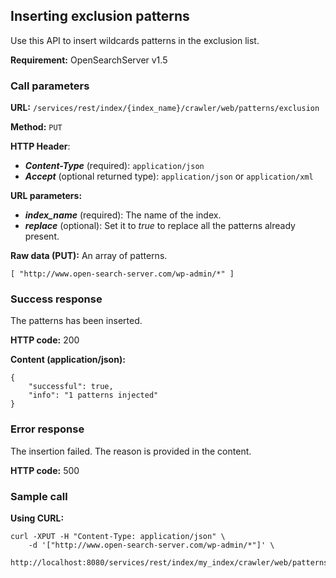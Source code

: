 ## Inserting exclusion patterns

Use this API to insert wildcards patterns in the exclusion list.

**Requirement:** OpenSearchServer v1.5

### Call parameters

**URL:** ```/services/rest/index/{index_name}/crawler/web/patterns/exclusion```

**Method:** ```PUT```

**HTTP Header**:
- _**Content-Type**_ (required): ```application/json```
- _**Accept**_ (optional returned type): ```application/json``` or ```application/xml```

**URL parameters:**
- _**index_name**_ (required): The name of the index.
- _**replace**_ (optional): Set it to _true_ to replace all the patterns already present.

**Raw data (PUT):**
An array of patterns.

    [ "http://www.open-search-server.com/wp-admin/*" ]
    

### Success response
The patterns has been inserted.

**HTTP code:**
200

**Content (application/json):**

    {
        "successful": true,
        "info": "1 patterns injected"
    }
    

### Error response

The insertion failed. The reason is provided in the content.

**HTTP code:**
500

### Sample call

**Using CURL:**

    curl -XPUT -H "Content-Type: application/json" \
        -d '["http://www.open-search-server.com/wp-admin/*"]' \
        http://localhost:8080/services/rest/index/my_index/crawler/web/patterns/exclusion
    